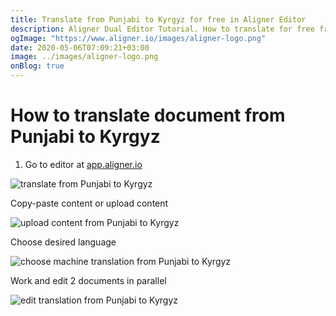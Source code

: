 ```yaml
---
title: Translate from Punjabi to Kyrgyz for free in Aligner Editor
description: Aligner Dual Editor Tutorial. How to translate for free from Punjabi to Kyrgyz. Aligner is multilingual document management platform. 
ogImage: "https://www.aligner.io/images/aligner-logo.png"
date: 2020-05-06T07:09:21+03:00
image: ../images/aligner-logo.png
onBlog: true
---
```


# How to translate document from Punjabi to Kyrgyz

1. Go to editor at [app.aligner.io](https://app.aligner.io "Aligner App web page")

![translate from Punjabi to Kyrgyz](../aligner-blank-editor.png "translate from Punjabi to Kyrgyz")

Copy-paste content or upload content

![upload content from Punjabi to Kyrgyz](../aligner-uploaded-document.png "upload content from Punjabi to Kyrgyz")

Choose desired language

![choose machine translation from Punjabi to Kyrgyz](../aligner-language-dropdown.png "choose machine translation from Punjabi to Kyrgyz")

Work and edit 2 documents in parallel

![edit translation from Punjabi to Kyrgyz](../aligner-double-sitded-editor.png "edit translation from Punjabi to Kyrgyz")

